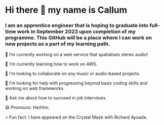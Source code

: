 # Hi there 👋 my name is Callum

<!--
**callumjohnspiller/callumjohnspiller** is a ✨ _special_ ✨ repository because its `README.md` (this file) appears on your GitHub profile.

Here are some ideas to get you started:

-->

### I am an apprentice engineer that is hoping to graduate into full-time work in September 2023 upon completion of my programme. This GitHub will be a place where I can work on new projects as a part of my learning path.

🔭 I’m currently working on a web service that spatialises stereo audio!

🌱 I’m currently learning how to work on AWS.

👯 I’m looking to collaborate on any music or audio-based projects.

🤔 I’m looking for help with progressing beyond basic coding skills and working on web frameworks.

💬 Ask me about how to succeed in job interviews.

😄 Pronouns: He/Him.

⚡ Fun fact: I have appeared on the Crystal Maze with Richard Ayoade.
